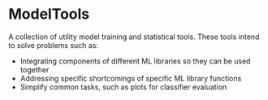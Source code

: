 # ModelTools
A collection of utility model training and statistical tools. These tools intend to solve problems such as:
* Integrating components of different ML libraries so they can be used together
* Addressing specific shortcomings of specific ML library functions
* Simplify common tasks, such as plots for classifier evaluation